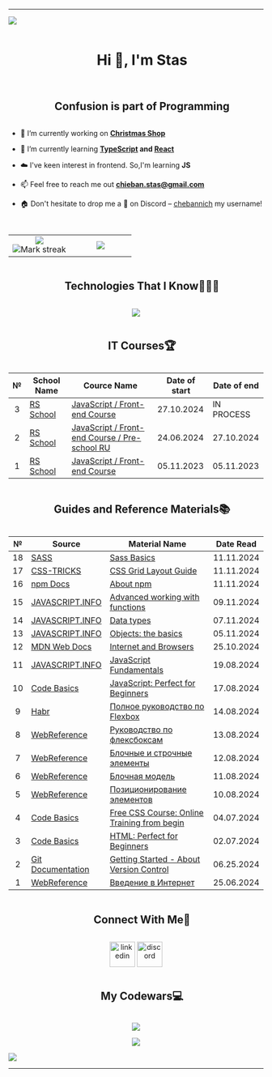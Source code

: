 ----------------------------------------------------------------------
<!-- horizontal divider(gradiant) -->
<img src="https://user-images.githubusercontent.com/73097560/115834477-dbab4500-a447-11eb-908a-139a6edaec5c.gif">


<!-- h1 without bottom border -->
<div id="user-content-toc">
  <ul align="center">
    <summary><h1 style="display: inline-block">Hi 👋, I'm Stas</h1></summary>
  </ul>
</div>


<!-- Snake (start) -->
<!--
<div align="center">
  <img  src="https://github.com/1999AZZAR/1999AZZAR/blob/readme/resources/img/grid-snake.svg"
       alt="snake" /></a>
</div>
--> <!-- Snake (end) -->


<!-- Intro (start) -->
<!-- h2 without bottom border -->
<div id="user-content-toc">
  <ul align="center">
    <summary><h2 style="display: inline-block">Confusion is part of Programming</h2></summary>
  </ul>
</div>

- 🔭 I’m currently working on **<a href="https://rolling-scopes-school.github.io/chebannich-JSFE2024Q4/christmas-shop/">Christmas Shop</a>**

- 🌱 I’m currently learning **<a href="https://www.typescriptlang.org">TypeScript</a> and <a href="https://react.dev">React</a>**

- ☁️ I've keen interest in frontend. So,I'm learning **JS**

- 📫 Feel free to reach me out **chieban.stas@gmail.com**

- 🏠 Don't hesitate to drop me a **👋** on Discord –  [chebannich](https://discordapp.com/users/572468449335312414) my username!
<!-- Intro (end) -->


<!-- About (start) -->
<!-- h2 without bottom border -->
<!--
<div id="user-content-toc">
  <ul align="center">
    <summary><h2 style="display: inline-block">About me</h2></summary>
  </ul>
</div>

<div align="center">
   <a target="_blank" href="https://yourunb.github.io/CV/"><img src="https://github.com/YourunB/Test1/blob/main/images/cv.png?raw=true" alt="CV" style="width: 100px;"></a>
   <a target="_blank" href="https://yourunb.github.io/WelcomePortfolio/"><img src="https://github.com/YourunB/Test1/blob/main/images/portfolio.png?raw=true" alt="Portfolio" style="width: 100px;"></a>
</div>
--> <!-- About (end) -->


<br>


<!-- Stats & Trophy (start) -->
<!-- Stats (start) -->
<p align="center">
  <table align="center">
    <tr border="none">
      <td width="50%" align="center"> 
        <img  align="center"  src="https://github-readme-stats.vercel.app/api?username=chebannich&theme=dark&show_icons=true&count_private=true" />
        <br>
        <img  title="🔥 Get streak stats for your profile at git.io/streak-stats" alt="Mark streak" src="https://github-readme-streak-stats.herokuapp.com/?user=chebannich&theme=dark&hide_border=false" /> 
      </td> 
      <td width="50%" align="center">
        <img  align="center"  src="https://github-readme-stats.anuraghazra1.vercel.app/api/top-langs/?username=chebannich&theme=dark&hide_border=false&no-bg=true&no-frame=true&langs_count=10"/>
      </td>
    </tr>
  </table>
<!-- Stats (end) -->


<!-- Trophy (start) --> 
<!--
<div align=center>
  <a href="https://github.com/ryo-ma/github-profile-trophy" title="Go to Source">
      <img align="center" width=84% src="https://github-profile-trophy.vercel.app/?username=1010nishant&theme=radical&row=1&column=7&margin-h=15&margin-w=5&no-bg=true" alt="TROPHY" />
    </a>
</div>
--> <!-- Trophy (end) -->
</p>
<!-- Stats & Trophy (end) -->


<!-- Tech stack icons (start) -->
<!-- h1 without bottom border -->
<div id="user-content-toc">
  <ul align="center">
    <summary><h2 style="display: inline-block">Technologies That I Know👨🏻‍💻</h2></summary>
  </ul>
</div>

<p align="center">
  <a href="https://skillicons.dev" display="flex">
    <img src="https://skillicons.dev/icons?i=git,html,css,js,npm,sass&theme=light" />
  </a>
</p>
<!-- Tech stack icons (end) -->


<!-- It cources (start) -->
<!-- h2 without bottom border -->
<div id="user-content-toc">
  <ul align="center">
    <summary><h2 style="display: inline-block">IT Courses🏆</h2></summary>
  </ul>
</div>
<p align="center">
  <table align="center">
    <thead>      
      <tr>
        <th>№</th>
        <th>School Name</th>
        <th>Cource Name</th>
        <th>Date of start</th>
        <th>Date of end</th>
      </tr>
    </thead>
    <tbody>
        <td align="center">3</td></td>
        <td><a href="https://rs.school">RS School</a></td>
        <td><a href="https://rs.school/courses/javascript-ru">JavaScript / Front-end Course</a></td>
        <td>27.10.2024</td>
        <td>IN PROCESS</td>
      <tr>
        <td align="center">2</td></td>
        <td><a href="https://rs.school">RS School</a></td>
        <td><a href="https://rs.school/courses/javascript-preschool-ru">JavaScript / Front-end Course / Pre-school RU</a></td>
        <td>24.06.2024</td>
        <td>27.10.2024</td>
      </tr>
      <tr>
        <td align="center">1</td></td>
        <td><a href="https://rs.school">RS School</a></td>
        <td><a href="https://rs.school/courses/javascript-ru">JavaScript / Front-end Course</a></td>
        <td>05.11.2023</td>
        <td>05.11.2023</td>
      </tr>
    </tbody>
  </table>
</p>
<!-- It cources (end) -->


<!-- Guides and Reference Materials (start) -->
<!-- h2 without bottom border -->
<div id="user-content-toc">
  <ul align="center">
    <summary><h2 style="display: inline-block">Guides and Reference Materials📚</h2></summary>
  </ul>
</div>
<p align="center">
  <table align="center">
    <thead>      
      <tr>
        <th>№</th>
        <th>Source</th>
        <th>Material Name</th>
        <th>Date Read</th>
      </tr>
    </thead>
    <tbody>
      <tr>
        <td align="center">18</td></td>
        <td><a href="https://sass-lang.com">SASS</a></td>
        <td><a href="https://sass-lang.com/guide/">Sass Basics</a></td>
        <td>11.11.2024</td>
      </tr>
      <tr>
        <td align="center">17</td></td>
        <td><a href="https://css-tricks.com">CSS-TRICKS</a></td>
        <td><a href="https://css-tricks.com/snippets/css/complete-guide-grid/">CSS Grid Layout Guide</a></td>
        <td>11.11.2024</td>
      </tr>
      <tr>
        <td align="center">16</td></td>
        <td><a href="https://docs.npmjs.com">npm Docs</a></td>
        <td><a href="https://docs.npmjs.com/about-npm">About npm</a></td>
        <td>11.11.2024</td>
      </tr>
      <tr>
        <td align="center">15</td></td>
        <td><a href="https://javascript.info">JAVASCRIPT.INFO</a></td>
        <td><a href="https://javascript.info/advanced-functions">Advanced working with functions</a></td>
        <td>09.11.2024</td>
      </tr>
      <tr>
        <td align="center">14</td></td>
        <td><a href="https://javascript.info">JAVASCRIPT.INFO</a></td>
        <td><a href="https://javascript.info/data-types">Data types</a></td>
        <td>07.11.2024</td>
      </tr>
      <tr>
        <td align="center">13</td></td>
        <td><a href="https://javascript.info">JAVASCRIPT.INFO</a></td>
        <td><a href="https://javascript.info/object-basics">Objects: the basics</a></td>
        <td>05.11.2024</td>
      </tr>
      <tr>
        <td align="center">12</td></td>
        <td><a href="https://developer.mozilla.org/en-US/">MDN Web Docs</a></td>
        <td><a href="https://developer.mozilla.org/en-US/docs/Learn/Common_questions/Web_mechanics/How_does_the_Internet_work">Internet and Browsers</a></td>
        <td>25.10.2024</td>
      </tr>
      <tr>
        <td align="center">11</td></td>
        <td><a href="https://javascript.info">JAVASCRIPT.INFO</a></td>
        <td><a href="https://javascript.info/first-steps">JavaScript Fundamentals</a></td>
        <td>19.08.2024</td>
      </tr>
      <tr>
        <td align="center">10</td></td>
        <td><a href="https://code-basics.com">Code Basics</a></td>
        <td><a href="https://code-basics.com/languages/javascript">JavaScript: Perfect for Beginners</a></td>
        <td>17.08.2024</td>
      </tr>
      <tr>
        <td align="center">9</td></td>
        <td><a href="https://habr.com/ru/articles/467049/">Habr</a></td>
        <td><a href="https://habr.com/ru/articles/467049/">Полное руководство по Flexbox</a></td>
        <td>14.08.2024</td>
      </tr>
       <tr>
        <td align="center">8</td></td>
        <td><a href="https://webref.ru">WebReference</a></td>
        <td><a href="https://webref.ru/layout/flexbox-tutorial">Руководство по флексбоксам</a></td>
        <td>13.08.2024</td>
      </tr>
     <tr>
        <td align="center">7</td></td>
        <td><a href="https://webref.ru">WebReference</a></td>
        <td><a href="https://webref.ru/course/block-inline">Блочные и строчные элементы</a></td>
        <td>12.08.2024</td>
      </tr>
      <tr>
        <td align="center">6</td></td>
        <td><a href="https://webref.ru">WebReference</a></td>
        <td><a href="https://webref.ru/course/block-model">Блочная модель</a></td>
        <td>11.08.2024</td>
      </tr>
      <tr>
        <td align="center">5</td></td>
        <td><a href="https://webref.ru">WebReference</a></td>
        <td><a href="https://webref.ru/course/position">Позиционирование элементов</a></td>
        <td>10.08.2024</td>
      </tr>
      <tr>
        <td align="center">4</td></td>
        <td><a href="https://code-basics.com">Code Basics</a></td>
        <td><a href="https://code-basics.com//languages/css">Free CSS Course: Online Training from begin</a></td>
        <td>04.07.2024</td>
      </tr>
      <tr>
        <td align="center">3</td></td>
        <td><a href="https://code-basics.com">Code Basics</a></td>
        <td><a href="https://code-basics.com/languages/html">HTML: Perfect for Beginners</a></td>
        <td>02.07.2024</td>
      </tr>
      <tr>
        <td align="center">2</td></td>
        <td><a href="https://git-scm.com/doc">Git Documentation</a></td>
        <td><a href="https://git-scm.com/book/en/v2/Getting-Started-About-Version-Control">Getting Started - About Version Control</a></td>
        <td>06.25.2024</td>
      </tr>
      <tr>
        <td align="center">1</td></td>
        <td><a href="https://webref.ru">WebReference</a></td>
        <td><a href="https://webref.ru/course/introduction">Введение в Интернет</a></td>
        <td>25.06.2024</td>
      </tr>
    </tbody>
  </table>
</p>
<!-- Guides and Reference Materials (end) -->


<!-- Connect with me (start) -->
<!-- h2 without bottom border -->
<div id="user-content-toc">
  <ul align="center">
    <summary><h2 style="display: inline-block">Connect With Me🤝</h2></summary>
  </ul>
</div>

<p align="center">
<a href="https://www.linkedin.com/in/chebannich/" target="blank"><img align="center" src="https://user-images.githubusercontent.com/88904952/234979284-68c11d7f-1acc-4f0c-ac78-044e1037d7b0.png" alt="linkedin" height="50" width="50" /></a>
<a href="https://discordapp.com/users/572468449335312414" target="blank"><img align="center" src="https://user-images.githubusercontent.com/88904952/234982627-019fd336-6248-453c-9b05-97c13fd1d207.png" alt="discord" height="50" width="50" /></a>
</p>
<!-- Connect with me (end) -->


<!-- Сodewars (start) -->
<!-- h2 without bottom border -->
<div id="user-content-toc">
  <ul align="center">
    <summary><h2 style="display: inline-block">My Codewars💻</h2></summary>
  </ul>
</div>

<p align="center"><a href="https://www.codewars.com/users/rsschool_955ceeb7837a88d5"><img class="hidden dark:inline-block" src="https://www.codewars.com/users/rsschool_955ceeb7837a88d5/badges/large?logo=false"></a></p>
<!-- Сodewars (end) -->



<!-- Profile visit count (start) -->
<div align="center">
  
  [![](https://visitcount.itsvg.in/api?id=chebannich&icon=3&color=6)](https://visitcount.itsvg.in)
  
</div>
<!-- Profile visit count (end) -->


<!-- horizontal divider(gradiant) -->
<img src="https://user-images.githubusercontent.com/73097560/115834477-dbab4500-a447-11eb-908a-139a6edaec5c.gif">

----------------------------------------------------------------------
